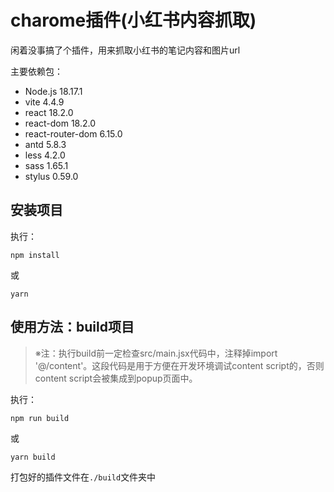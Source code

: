 # charome插件(小红书内容抓取)

闲着没事搞了个插件，用来抓取小红书的笔记内容和图片url

主要依赖包：

- Node.js 18.17.1
- vite 4.4.9
- react 18.2.0
- react-dom 18.2.0
- react-router-dom 6.15.0
- antd 5.8.3
- less 4.2.0
- sass 1.65.1
- stylus 0.59.0

## 安装项目

执行：

```
npm install
```

或

```
yarn
```

## 使用方法：build项目

> ※注：执行build前一定检查src/main.jsx代码中，注释掉import '@/content'。这段代码是用于方便在开发环境调试content script的，否则content script会被集成到popup页面中。

执行：

```
npm run build
```

或

```
yarn build
```

打包好的插件文件在`./build`文件夹中

